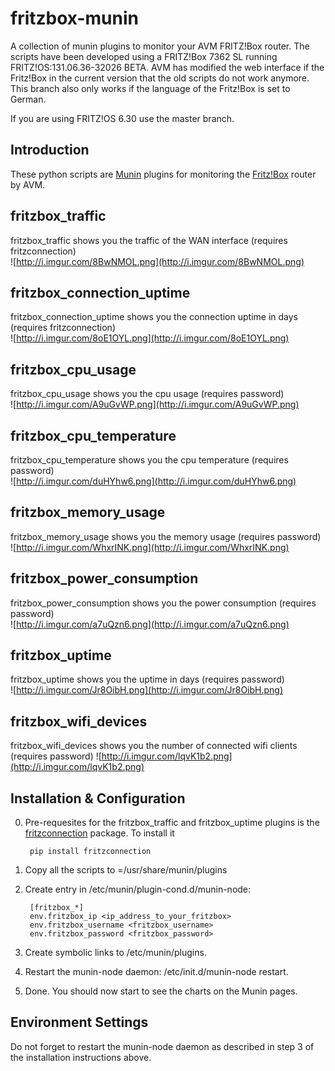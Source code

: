 # fritzbox-munin
A collection of munin plugins to monitor your AVM FRITZ!Box router. The scripts have been developed using a 
FRITZ!Box 7362 SL running FRITZ!OS:131.06.36-32026 BETA. AVM has modified the web interface if the Fritz!Box 
in the current version that the old scripts do not work anymore. This branch also only works if the language 
of the Fritz!Box is set to German.

If you are using FRITZ!OS 6.30 use the master branch. 
 
## Introduction

   These python scripts are [Munin](http://munin-monitoring.org) plugins for monitoring the [Fritz!Box](http://avm.de/produkte/fritzbox/) router by AVM.

## fritzbox\_traffic

  fritzbox\_traffic shows you the traffic of the WAN interface (requires fritzconnection)  
  ![http://i.imgur.com/8BwNMOL.png](http://i.imgur.com/8BwNMOL.png)
  
## fritzbox\_connection\_uptime

  fritzbox\_connection\_uptime shows you the connection uptime in days (requires fritzconnection)  
  ![http://i.imgur.com/8oE1OYL.png](http://i.imgur.com/8oE1OYL.png)
  
## fritzbox\_cpu\_usage

  fritzbox\_cpu\_usage shows you the cpu usage (requires password)  
  ![http://i.imgur.com/A9uGvWP.png](http://i.imgur.com/A9uGvWP.png)

## fritzbox\_cpu\_temperature

  fritzbox\_cpu\_temperature shows you the cpu temperature (requires password)  
  ![http://i.imgur.com/duHYhw6.png](http://i.imgur.com/duHYhw6.png)
  
## fritzbox\_memory\_usage

  fritzbox\_memory\_usage shows you the memory usage (requires password)  
  ![http://i.imgur.com/WhxrINK.png](http://i.imgur.com/WhxrINK.png)

##  fritzbox\_power\_consumption

  fritzbox\_power\_consumption shows you the power consumption (requires password)  
  ![http://i.imgur.com/a7uQzn6.png](http://i.imgur.com/a7uQzn6.png)

## fritzbox\_uptime

  fritzbox\_uptime shows you the uptime in days (requires password)  
  ![http://i.imgur.com/Jr8OibH.png](http://i.imgur.com/Jr8OibH.png)

## fritzbox\_wifi\_devices

  fritzbox\_wifi\_devices shows you the number of connected wifi clients (requires password)
  ![http://i.imgur.com/lqvK1b2.png](http://i.imgur.com/lqvK1b2.png)
  

## Installation & Configuration 

0. Pre-requesites for the fritzbox\_traffic and fritzbox\_uptime plugins is the [fritzconnection](https://pypi.python.org/pypi/fritzconnection) package. To install it  
    
        pip install fritzconnection

1. Copy all the scripts to =/usr/share/munin/plugins
   
2. Create entry in /etc/munin/plugin-cond.d/munin-node:  
    
        [fritzbox_*]  
        env.fritzbox_ip <ip_address_to_your_fritzbox>  
        env.fritzbox_username <fritzbox_username>
        env.fritzbox_password <fritzbox_password>  

3. Create symbolic links to /etc/munin/plugins.

4. Restart the munin-node daemon: /etc/init.d/munin-node restart.

5. Done. You should now start to see the charts on the Munin pages.

## Environment Settings
  
  Do not forget to restart the munin-node daemon as described in step
  3 of the installation instructions above.
